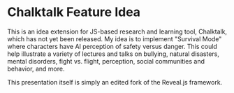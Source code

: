 Chalktalk Feature Idea
======================

This is an idea extension for JS-based research and learning tool, Chalktalk, which has not yet been released. My idea is to implement "Survival Mode" where characters have AI perception of safety versus danger. This could help illustrate a variety of lectures and talks on bullying, natural disasters, mental disorders, fight vs. flight, perception, social communities and behavior, and more.

This presentation itself is simply an edited fork of the Reveal.js framework.
